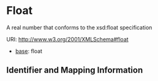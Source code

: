 # Float

A real number that conforms to the xsd:float specification

URI: http://www.w3.org/2001/XMLSchema#float

* [base](https://w3id.org/linkml/base): float






## Identifier and Mapping Information







